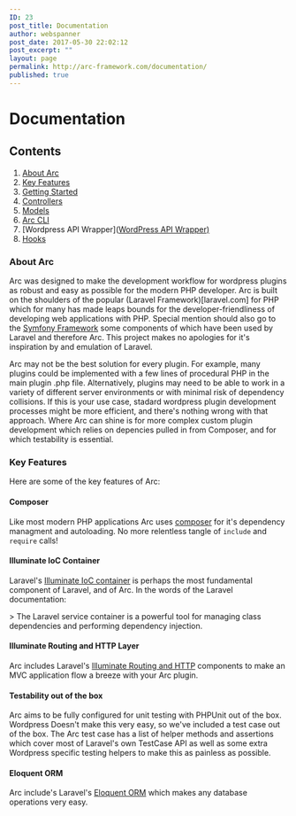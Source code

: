 ```yaml
---
ID: 23
post_title: Documentation
author: webspanner
post_date: 2017-05-30 22:02:12
post_excerpt: ""
layout: page
permalink: http://arc-framework.com/documentation/
published: true
---
```

# Documentation

## Contents

1. [About Arc](#about-arc)
1. [Key Features](#key-features)
1. [Getting Started](getting-started)
1. [Controllers](controllers)
1. [Models](models)
1. [Arc CLI](arc-cli)
1. [Wordpress API Wrapper](<a href="http://arc-framework.com/documentation/wordpress-api-wrapper/">WordPress API Wrapper)</a>
1. [Hooks](hooks)

### About Arc

Arc was designed to make the development workflow for wordpress plugins as robust and easy as possible for the modern PHP
developer. Arc is built on the shoulders of the popular (Laravel Framework)[laravel.com] for PHP which for many has made leaps
bounds for the developer-friendliness of developing web applications with PHP. Special mention should also go to the
[Symfony Framework](symfony.com) some components of which have been used by Laravel and therefore Arc. This project makes no
apologies for it's inspiration by and emulation of Laravel.

Arc may not be the best solution for every plugin. For example, many plugins could be implemented with a few lines of
procedural PHP in the main plugin .php file. Alternatively, plugins may need to be able to work in a variety of different
server environments or with minimal risk of dependency collisions. If this is your use case, stadard wordpress plugin
development processes might be more efficient, and there's nothing wrong with that approach. Where Arc can shine is for more
complex custom plugin development which relies on depencies pulled in from Composer, and for which testability is essential.

### Key Features

Here are some of the key features of Arc:

#### Composer

Like most modern PHP applications Arc uses [composer](https://getcomposer.org/) for it's dependency managment and autoloading.
No more relentless tangle of `include` and `require` calls!

#### Illuminate IoC Container

Laravel's [Illuminate IoC container](https://laravel.com/master/5.4/container) is perhaps the most fundamental component of
Laravel, and of Arc. In the words of the
Laravel documentation:

&gt; The Laravel service container is a powerful tool for managing class dependencies and performing dependency injection.

#### Illuminate Routing and HTTP Layer

Arc includes Laravel's [Illuminate Routing and HTTP](https://laravel.com/docs/master/routing) components to make an
MVC application flow a breeze with your Arc plugin.

#### Testability out of the box

Arc aims to be fully configured for unit testing with PHPUnit out of the box. Wordpress Doesn't make this very easy, so we've
included a test case out of the box. The Arc test case has a list of helper methods and assertions which cover most of
Laravel's own TestCase API as well as some extra Wordpress specific testing helpers to make this as painless as possible.

#### Eloquent ORM

Arc include's Laravel's [Eloquent ORM](https://laravel.com/docs/master/eloquent) which makes any database operations
very easy.
